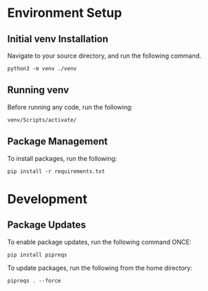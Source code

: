 # Environment Setup

## Initial venv Installation

Navigate to your source directory, and run the following command.

```
python3 -m venv ./venv
```

## Running venv

Before running any code, run the following:

```
venv/Scripts/activate/
```

## Package Management

To install packages, run the following:

```
pip install -r requirements.txt
```

# Development


## Package Updates

To enable package updates, run the following command ONCE: 
```
pip install pipreqs
```

To update packages, run the following from the home directory:
```
pipreqs . --force
```
